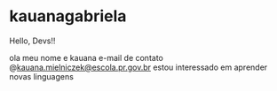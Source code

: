 # kauanagabriela
Hello, Devs!!

ola meu nome e kauana
e-mail de contato @kauana.mielniczek@escola.pr.gov.br
estou interessado em aprender novas linguagens 
